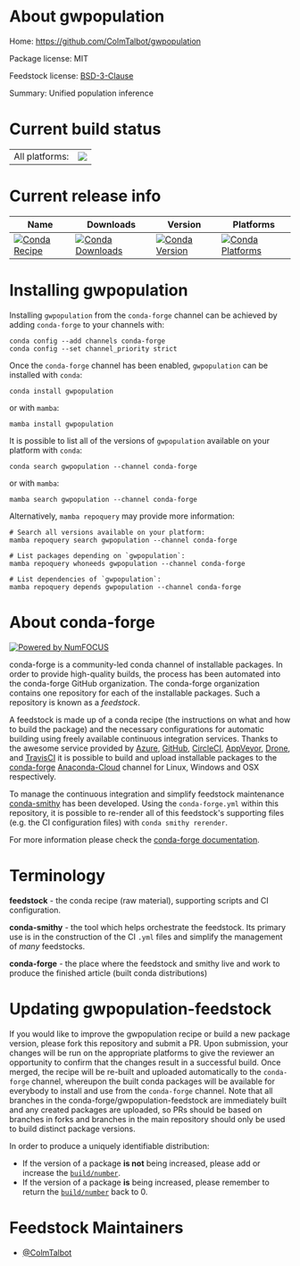 About gwpopulation
==================

Home: https://github.com/ColmTalbot/gwpopulation

Package license: MIT

Feedstock license: [BSD-3-Clause](https://github.com/conda-forge/gwpopulation-feedstock/blob/main/LICENSE.txt)

Summary: Unified population inference

Current build status
====================


<table><tr><td>All platforms:</td>
    <td>
      <a href="https://dev.azure.com/conda-forge/feedstock-builds/_build/latest?definitionId=16018&branchName=main">
        <img src="https://dev.azure.com/conda-forge/feedstock-builds/_apis/build/status/gwpopulation-feedstock?branchName=main">
      </a>
    </td>
  </tr>
</table>

Current release info
====================

| Name | Downloads | Version | Platforms |
| --- | --- | --- | --- |
| [![Conda Recipe](https://img.shields.io/badge/recipe-gwpopulation-green.svg)](https://anaconda.org/conda-forge/gwpopulation) | [![Conda Downloads](https://img.shields.io/conda/dn/conda-forge/gwpopulation.svg)](https://anaconda.org/conda-forge/gwpopulation) | [![Conda Version](https://img.shields.io/conda/vn/conda-forge/gwpopulation.svg)](https://anaconda.org/conda-forge/gwpopulation) | [![Conda Platforms](https://img.shields.io/conda/pn/conda-forge/gwpopulation.svg)](https://anaconda.org/conda-forge/gwpopulation) |

Installing gwpopulation
=======================

Installing `gwpopulation` from the `conda-forge` channel can be achieved by adding `conda-forge` to your channels with:

```
conda config --add channels conda-forge
conda config --set channel_priority strict
```

Once the `conda-forge` channel has been enabled, `gwpopulation` can be installed with `conda`:

```
conda install gwpopulation
```

or with `mamba`:

```
mamba install gwpopulation
```

It is possible to list all of the versions of `gwpopulation` available on your platform with `conda`:

```
conda search gwpopulation --channel conda-forge
```

or with `mamba`:

```
mamba search gwpopulation --channel conda-forge
```

Alternatively, `mamba repoquery` may provide more information:

```
# Search all versions available on your platform:
mamba repoquery search gwpopulation --channel conda-forge

# List packages depending on `gwpopulation`:
mamba repoquery whoneeds gwpopulation --channel conda-forge

# List dependencies of `gwpopulation`:
mamba repoquery depends gwpopulation --channel conda-forge
```


About conda-forge
=================

[![Powered by
NumFOCUS](https://img.shields.io/badge/powered%20by-NumFOCUS-orange.svg?style=flat&colorA=E1523D&colorB=007D8A)](https://numfocus.org)

conda-forge is a community-led conda channel of installable packages.
In order to provide high-quality builds, the process has been automated into the
conda-forge GitHub organization. The conda-forge organization contains one repository
for each of the installable packages. Such a repository is known as a *feedstock*.

A feedstock is made up of a conda recipe (the instructions on what and how to build
the package) and the necessary configurations for automatic building using freely
available continuous integration services. Thanks to the awesome service provided by
[Azure](https://azure.microsoft.com/en-us/services/devops/), [GitHub](https://github.com/),
[CircleCI](https://circleci.com/), [AppVeyor](https://www.appveyor.com/),
[Drone](https://cloud.drone.io/welcome), and [TravisCI](https://travis-ci.com/)
it is possible to build and upload installable packages to the
[conda-forge](https://anaconda.org/conda-forge) [Anaconda-Cloud](https://anaconda.org/)
channel for Linux, Windows and OSX respectively.

To manage the continuous integration and simplify feedstock maintenance
[conda-smithy](https://github.com/conda-forge/conda-smithy) has been developed.
Using the ``conda-forge.yml`` within this repository, it is possible to re-render all of
this feedstock's supporting files (e.g. the CI configuration files) with ``conda smithy rerender``.

For more information please check the [conda-forge documentation](https://conda-forge.org/docs/).

Terminology
===========

**feedstock** - the conda recipe (raw material), supporting scripts and CI configuration.

**conda-smithy** - the tool which helps orchestrate the feedstock.
                   Its primary use is in the construction of the CI ``.yml`` files
                   and simplify the management of *many* feedstocks.

**conda-forge** - the place where the feedstock and smithy live and work to
                  produce the finished article (built conda distributions)


Updating gwpopulation-feedstock
===============================

If you would like to improve the gwpopulation recipe or build a new
package version, please fork this repository and submit a PR. Upon submission,
your changes will be run on the appropriate platforms to give the reviewer an
opportunity to confirm that the changes result in a successful build. Once
merged, the recipe will be re-built and uploaded automatically to the
`conda-forge` channel, whereupon the built conda packages will be available for
everybody to install and use from the `conda-forge` channel.
Note that all branches in the conda-forge/gwpopulation-feedstock are
immediately built and any created packages are uploaded, so PRs should be based
on branches in forks and branches in the main repository should only be used to
build distinct package versions.

In order to produce a uniquely identifiable distribution:
 * If the version of a package **is not** being increased, please add or increase
   the [``build/number``](https://docs.conda.io/projects/conda-build/en/latest/resources/define-metadata.html#build-number-and-string).
 * If the version of a package **is** being increased, please remember to return
   the [``build/number``](https://docs.conda.io/projects/conda-build/en/latest/resources/define-metadata.html#build-number-and-string)
   back to 0.

Feedstock Maintainers
=====================

* [@ColmTalbot](https://github.com/ColmTalbot/)

